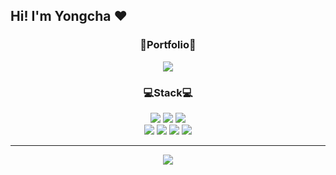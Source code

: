 ## Hi! I'm Yongcha ❤️
<h3 align="center">🧩Portfolio🧩</h3>
<div align="center">
  <a href="https://wide-legend-7e1.notion.site/Portfolio-d3434ca607484160a170c7b96f5c7444?pvs=4" target="_blank"><img src="https://img.shields.io/badge/Notion-000000?style=for-the-badge&logo=notion&logoColor=white"/></a>
</div>

<h3 align="center">💻Stack💻</h3>
<div align="center">
  <img src="https://img.shields.io/badge/JavaScript-F7DF1E?style=for-the-badge&logo=JavaScript&logoColor=white"/>
  <img src="https://img.shields.io/badge/React-20232A?style=for-the-badge&logo=react&logoColor=61DAFB"/>
  <img src="https://img.shields.io/badge/React_Native-20232A?style=for-the-badge&logo=react&logoColor=61DAFB"/>
</div>
<div align="center">
  <img src="https://img.shields.io/badge/angular-EF2D5E?style=for-the-badge&logo=angular&logoColor=white"/>
  <img src="https://img.shields.io/badge/html5-E34F26?style=for-the-badge&logo=html5&logoColor=white"/>
  <img src="https://img.shields.io/badge/css-EF2D5E?style=for-the-badge&logo=css&logoColor=white"/>
  <img src="https://img.shields.io/badge/Java-ED8B00?style=for-the-badge&logo=openjdk&logoColor=white"/>
</div>
<hr/>
<div align="center">
  <img src="https://img.shields.io/badge/Adobe-FF0000?style=for-the-badge&logo=Adobe&logoColor=white"/>
</div>



<!--
**happy7yong/happy7yong** is a ✨ _special_ ✨ repository because its `README.md` (this file) appears on your GitHub profile.

Here are some ideas to get you started:

- 🔭 I’m currently working on ...
- 🌱 I’m currently learning ...
- 👯 I’m looking to collaborate on ...
- 🤔 I’m looking for help with ...
- 💬 Ask me about ...
- 📫 How to reach me: ...
- 😄 Pronouns: ...
- ⚡ Fun fact: ...
-->
